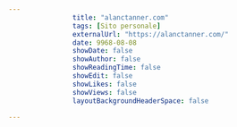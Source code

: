 ---
                title: "alanctanner.com"
                tags: [Sito personale]
                externalUrl: "https://alanctanner.com/"
                date: 9968-08-08
                showDate: false
                showAuthor: false
                showReadingTime: false
                showEdit: false
                showLikes: false
                showViews: false
                layoutBackgroundHeaderSpace: false
                ---

